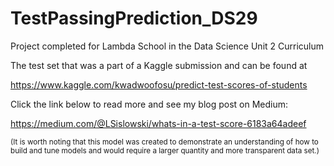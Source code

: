 # TestPassingPrediction_DS29
Project completed for Lambda School in the Data Science Unit 2 Curriculum

The test set that was a part of a Kaggle submission and can be found at 

<https://www.kaggle.com/kwadwoofosu/predict-test-scores-of-students>

Click the link below to read more and see my blog post on Medium:

https://medium.com/@LSislowski/whats-in-a-test-score-6183a64adeef


<sub>(It is worth noting that this model was created to demonstrate an understanding of how to build and tune models and would require a larger quantity and more transparent data set.)</sub>
